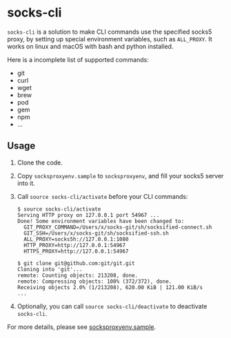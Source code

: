 socks-cli
=========

`socks-cli` is a solution to make CLI commands use the specified socks5 proxy, by setting up special environment variables, such as `ALL_PROXY`. It works on linux and macOS with bash and python installed.

Here is a incomplete list of supported commands:

* git
* curl
* wget
* brew
* pod
* gem
* npm
* ...

## Usage

1. Clone the code.

2. Copy `socksproxyenv.sample` to `socksproxyenv`, and fill your socks5 server into it.

3. Call `source socks-cli/activate` before your CLI commands:
	```
	$ source socks-cli/activate
	Serving HTTP proxy on 127.0.0.1 port 54967 ...
	Done! Some environment variables have been changed to:
	  GIT_PROXY_COMMAND=/Users/x/socks-git/sh/socksified-connect.sh
	  GIT_SSH=/Users/x/socks-git/sh/socksified-ssh.sh
	  ALL_PROXY=socks5h://127.0.0.1:1080
	  HTTP_PROXY=http://127.0.0.1:54967
	  HTTPS_PROXY=http://127.0.0.1:54967

	$ git clone git@github.com:git/git.git
	Cloning into 'git'...
	remote: Counting objects: 213208, done.
	remote: Compressing objects: 100% (372/372), done.
	Receiving objects 2.0% (1/213208), 620.00 KiB | 121.00 KiB/s
	...
	```

4. Optionally, you can call `source socks-cli/deactivate` to deactivate `socks-cli`.

For more details, please see [socksproxyenv.sample](socksproxyenv.sample).
